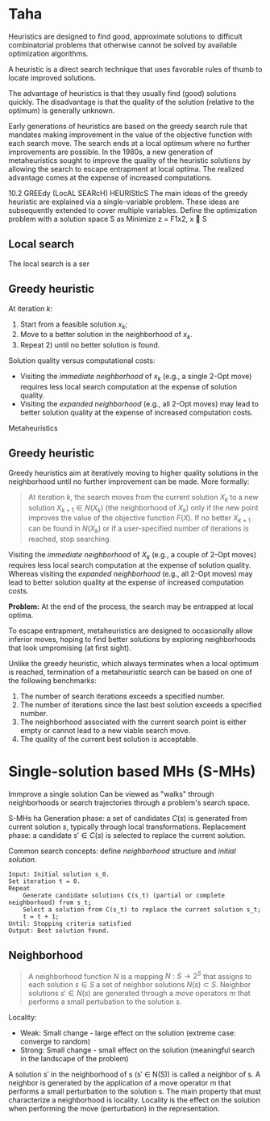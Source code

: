 # Taha

Heuristics are designed to find good, approximate solutions to difficult combinatorial problems that otherwise cannot be solved by available optimization algorithms.

A heuristic is a direct search technique that uses favorable rules of thumb to locate improved solutions.

The advantage of heuristics is that they usually find (good) solutions quickly.
The disadvantage is that the quality of the solution (relative to the optimum) is generally unknown.

Early generations of heuristics are based on the greedy search rule that mandates making improvement in the value of the objective function with each search move. The search ends at a local optimum where no further improvements are possible.
In the 1980s, a new generation of metaheuristics sought to improve the quality of the heuristic solutions by allowing the search to escape entrapment at local optima. The realized advantage comes at the expense of increased computations.

10.2 GREEdy (LocAL SEARcH) HEURIStIcS
The main ideas of the greedy heuristic are explained via a single-variable problem.
These ideas are subsequently extended to cover multiple variables.
Define the optimization problem with a solution space S as
Minimize z = F1x2, x  S

## Local search

The local search is a ser


## Greedy heuristic

At iteration $k$:

1. Start from a feasible solution $x_k$;
2. Move to a better solution in the neighborhood of $x_k$.
3. Repeat 2) until no better solution is found.

Solution quality versus computational costs:

- Visiting the *immediate neighborhood* of $x_k$ (e.g., a single 2-Opt move) requires less local search computation at the expense of solution quality.
- Visiting the *expanded neighborhood* (e.g., all 2-Opt moves) may lead to better solution quality at the expense of increased computation costs.

Metaheuristics

## Greedy heuristic

Greedy heuristics aim at iteratively moving to higher quality solutions in the neighborhood until no further improvement can be made. More formally:

> At iteration $k$, the search moves from the current solution $X_k$ to a new solution $X_{k+1} \in N(X_k)$ (the neighborhood of $X_k$) only if the new point improves the value of the objective function $F(X)$.
If no better $X_{k+1}$ can be found in $N(X_k)$ or if a user-specified number of iterations is reached, stop searching.

Visiting the *immediate neighborhood* of $X_k$ (e.g., a couple of 2-Opt moves) requires less local search computation at the expense of solution quality.
Whereas visiting the *expanded neighborhood* (e.g., all 2-Opt moves) may lead to better solution quality at the expense of increased computation costs.

**Problem:** At the end of the process, the search may be entrapped at local optima.

To escape entrapment, metaheuristics are designed to occasionally allow inferior moves, hoping to find better solutions by exploring neighborhoods that look umpromising (at first sight).

Unlike the greedy heuristic, which always terminates when a local optimum is reached, termination of a metaheuristic search can be based on one of the following benchmarks:

1. The number of search iterations exceeds a specified number.
2. The number of iterations since the last best solution exceeds a specified number.
3. The neighborhood associated with the current search point is either empty or
cannot lead to a new viable search move.
4. The quality of the current best solution is acceptable.

# Single-solution based MHs (S-MHs)

Immprove a single solution
Can be viewed as "walks" through neighborhoods or search trajectories  through a problem's search space.

S-MHs ha
Generation phase: a set of candidates $C(s)$ is generated from current solution $s$, typically through local transformations.
Replacement phase: a candidate $s' \in C(s)$ is selected to replace the current solution.

Common search concepts: define *neighborhood* structure and *initial solution*.

    Input: Initial solution s_0.
    Set iteration t = 0.
    Repeat
        Generate candidate solutions C(s_t) (partial or complete neighborhood) from s_t;
        Select a solution from C(s_t) to replace the current solution s_t;
        t = t + 1;
    Until: Stopping criteria satisfied
    Output: Best solution found.

## Neighborhood

> A neighborhood function $N$ is a mapping $N : S \rightarrow 2^S$ that assigns to each solution $s \in S$ a set of neighbor solutions $N(s) \subset S$.
> Neighbor solutions $s' \in N(s)$ are generated through a *move* operators $m$ that performs a small pertubation to the solution $s$.

Locality:

- Weak: Small change - large effect on the solution (extreme case: converge to random)
- Strong: Small change - small effect on the solution (meaningful search in the landscape of the problem)



A solution s′ in the neighborhood of s (s′ ∈ N(S)) is called a neighbor of s. A
neighbor is generated by the application of a move operator m that performs a small
perturbation to the solution s. The main property that must characterize a neighborhood
is locality. Locality is the effect on the solution when performing the move
(perturbation) in the representation.



